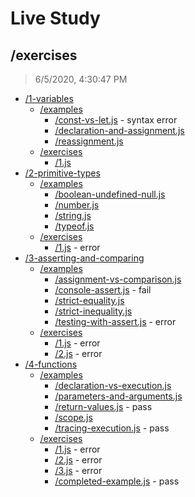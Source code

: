 # Live Study 

## /exercises

> 6/5/2020, 4:30:47 PM 

- [/1-variables](./1-variables/REVIEW.md)
  - [/examples](./1-variables/examples/REVIEW.md)
    - [/const-vs-let.js](./1-variables/examples/REVIEW.md#const-vs-letjs) - syntax error
    - [/declaration-and-assignment.js](./1-variables/examples/REVIEW.md#declaration-and-assignmentjs) 
    - [/reassignment.js](./1-variables/examples/REVIEW.md#reassignmentjs) 
  - [/exercises](./1-variables/exercises/REVIEW.md)
    - [/1.js](./1-variables/exercises/REVIEW.md#1js) 
- [/2-primitive-types](./2-primitive-types/REVIEW.md)
  - [/examples](./2-primitive-types/examples/REVIEW.md)
    - [/boolean-undefined-null.js](./2-primitive-types/examples/REVIEW.md#boolean-undefined-nulljs) 
    - [/number.js](./2-primitive-types/examples/REVIEW.md#numberjs) 
    - [/string.js](./2-primitive-types/examples/REVIEW.md#stringjs) 
    - [/typeof.js](./2-primitive-types/examples/REVIEW.md#typeofjs) 
  - [/exercises](./2-primitive-types/exercises/REVIEW.md)
    - [/1.js](./2-primitive-types/exercises/REVIEW.md#1js) - error
- [/3-asserting-and-comparing](./3-asserting-and-comparing/REVIEW.md)
  - [/examples](./3-asserting-and-comparing/examples/REVIEW.md)
    - [/assignment-vs-comparison.js](./3-asserting-and-comparing/examples/REVIEW.md#assignment-vs-comparisonjs) 
    - [/console-assert.js](./3-asserting-and-comparing/examples/REVIEW.md#console-assertjs) - fail
    - [/strict-equality.js](./3-asserting-and-comparing/examples/REVIEW.md#strict-equalityjs) 
    - [/strict-inequality.js](./3-asserting-and-comparing/examples/REVIEW.md#strict-inequalityjs) 
    - [/testing-with-assert.js](./3-asserting-and-comparing/examples/REVIEW.md#testing-with-assertjs) - error
  - [/exercises](./3-asserting-and-comparing/exercises/REVIEW.md)
    - [/1.js](./3-asserting-and-comparing/exercises/REVIEW.md#1js) - error
    - [/2.js](./3-asserting-and-comparing/exercises/REVIEW.md#2js) - error
- [/4-functions](./4-functions/REVIEW.md)
  - [/examples](./4-functions/examples/REVIEW.md)
    - [/declaration-vs-execution.js](./4-functions/examples/REVIEW.md#declaration-vs-executionjs) 
    - [/parameters-and-arguments.js](./4-functions/examples/REVIEW.md#parameters-and-argumentsjs) 
    - [/return-values.js](./4-functions/examples/REVIEW.md#return-valuesjs) - pass
    - [/scope.js](./4-functions/examples/REVIEW.md#scopejs) 
    - [/tracing-execution.js](./4-functions/examples/REVIEW.md#tracing-executionjs) - pass
  - [/exercises](./4-functions/exercises/REVIEW.md)
    - [/1.js](./4-functions/exercises/REVIEW.md#1js) - error
    - [/2.js](./4-functions/exercises/REVIEW.md#2js) - error
    - [/3.js](./4-functions/exercises/REVIEW.md#3js) - error
    - [/completed-example.js](./4-functions/exercises/REVIEW.md#completed-examplejs) - pass

